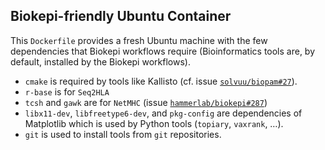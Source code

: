 Biokepi-friendly Ubuntu Container
---------------------------------

This `Dockerfile` provides a fresh Ubuntu machine with the few dependencies that
Biokepi workflows require (Bioinformatics tools are, by default, installed by
the Biokepi workflows).


- `cmake` is required by tools like Kallisto 
  (cf. issue [`solvuu/biopam#27`](https://github.com/solvuu/biopam/issues/27)).
- `r-base` is for `Seq2HLA`
- `tcsh` and `gawk` are for `NetMHC`
  (issue [`hammerlab/biokepi#287`](https://github.com/hammerlab/biokepi/issues/287))
- `libx11-dev`, `libfreetype6-dev`, and `pkg-config` are dependencies of
  Matplotlib which is used by Python tools (`topiary`, `vaxrank`, …).
- `git` is used to install tools from `git` repositories.

